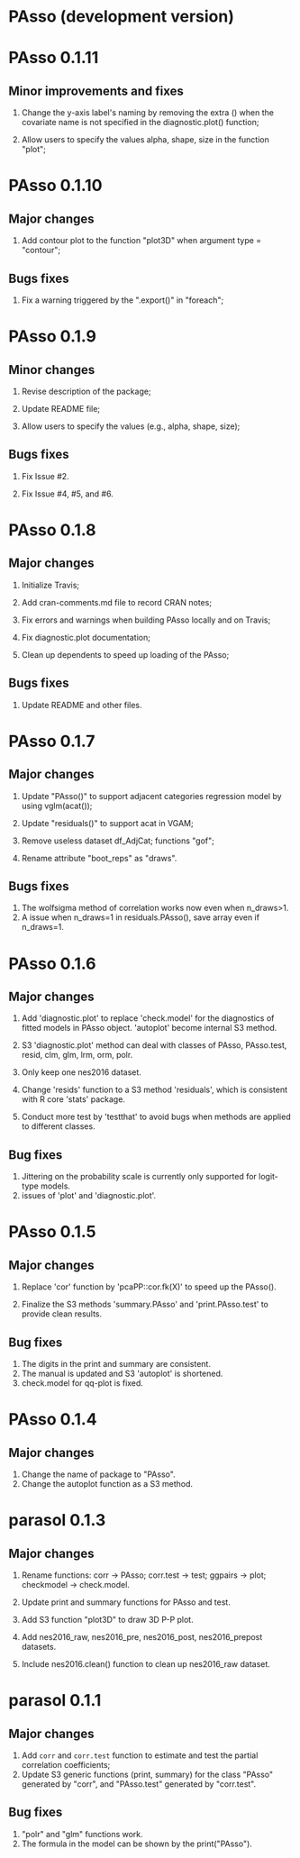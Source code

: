 # PAsso (development version)

# PAsso 0.1.11

## Minor improvements and fixes 

1. Change the y-axis label's naming by removing the extra () when the covariate name is not specified in the diagnostic.plot() function;

2. Allow users to specify the values alpha, shape, size in the function "plot";

# PAsso 0.1.10

## Major changes

1. Add contour plot to the function "plot3D" when argument type = "contour";

## Bugs fixes

1. Fix a warning triggered by the ".export()" in "foreach";

# PAsso 0.1.9

## Minor changes

1. Revise description of the package; 

2. Update README file;

3. Allow users to specify the values (e.g., alpha, shape, size);

## Bugs fixes

1. Fix Issue #2. 

2. Fix Issue #4, #5, and #6. 

# PAsso 0.1.8

## Major changes

1. Initialize Travis; 

2. Add cran-comments.md file to record CRAN notes;

3. Fix errors and warnings when building PAsso locally and on Travis;

4. Fix diagnostic.plot documentation;

5. Clean up dependents to speed up loading of the PAsso;

## Bugs fixes

1. Update README and other files.

# PAsso 0.1.7

## Major changes

1. Update "PAsso()" to support adjacent categories regression model by using vglm(acat());

2. Update "residuals()" to support acat in VGAM;

3. Remove useless dataset df_AdjCat; functions "gof";

4. Rename attribute "boot_reps" as "draws".

## Bugs fixes

1. The wolfsigma method of correlation works now even when n_draws>1.
2. A issue when n_draws=1 in residuals.PAsso(), save array even if n_draws=1.

# PAsso 0.1.6

## Major changes

1. Add 'diagnostic.plot' to replace 'check.model' for the diagnostics of fitted models in PAsso object. 'autoplot' become internal S3 method.

2. S3 'diagnostic.plot' method can deal with classes of PAsso, PAsso.test, resid, clm, glm, lrm, orm, polr.

3. Only keep one nes2016 dataset.

4. Change 'resids' function to a S3 method 'residuals', which is consistent with R core 'stats' package.

5. Conduct more test by 'testthat' to avoid bugs when methods are applied to different classes.

## Bug fixes

1. Jittering on the probability scale is currently only supported for logit-type models.
2. issues of 'plot' and 'diagnostic.plot'. 

# PAsso 0.1.5

## Major changes

1. Replace 'cor' function by 'pcaPP::cor.fk(X)' to speed up the PAsso().

2. Finalize the S3 methods 'summary.PAsso' and 'print.PAsso.test' to provide clean results.

## Bug fixes

1. The digits in the print and summary are consistent.
2. The manual is updated and S3 'autoplot' is shortened.
2. check.model for qq-plot is fixed.

# PAsso 0.1.4

## Major changes

1. Change the name of package to "PAsso".
2. Change the autoplot function as a S3 method.

# parasol 0.1.3

## Major changes

1. Rename functions: corr -> PAsso; corr.test -> test; ggpairs -> plot; checkmodel -> check.model.

2. Update print and summary functions for PAsso and test.

3. Add S3 function "plot3D" to draw 3D P-P plot.

4. Add nes2016_raw, nes2016_pre, nes2016_post, nes2016_prepost datasets.

5. Include nes2016.clean() function to clean up nes2016_raw dataset.


# parasol 0.1.1

## Major changes

1. Add `corr` and `corr.test` function to estimate and test the partial correlation coefficients;
2. Update S3 generic functions (print, summary) for the class "PAsso" generated by "corr", and "PAsso.test" generated by "corr.test".  

## Bug fixes

1. "polr" and "glm" functions work.
2. The formula in the model can be shown by the print("PAsso").

